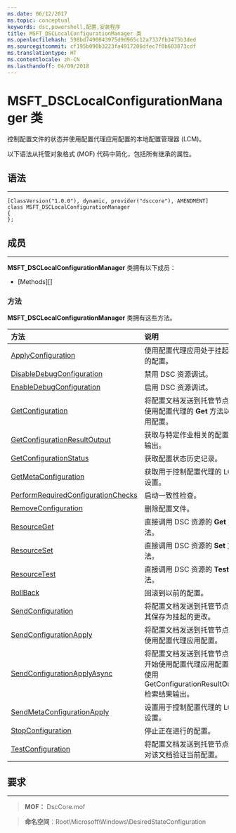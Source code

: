 ```yaml
---
ms.date: 06/12/2017
ms.topic: conceptual
keywords: dsc,powershell,配置,安装程序
title: MSFT_DSCLocalConfigurationManager 类
ms.openlocfilehash: 598bd7490043975d9d965c12a7337fb3475b3ded
ms.sourcegitcommit: cf195b090b3223fa4917206dfec7f0b603873cdf
ms.translationtype: HT
ms.contentlocale: zh-CN
ms.lasthandoff: 04/09/2018
---
```

# <a name="msftdsclocalconfigurationmanager-class"></a>MSFT_DSCLocalConfigurationManager 类

控制配置文件的状态并使用配置代理应用配置的本地配置管理器 (LCM)。

以下语法从托管对象格式 (MOF) 代码中简化，包括所有继承的属性。

## <a name="syntax"></a>语法
------

``` syntax
[ClassVersion("1.0.0"), dynamic, provider("dsccore"), AMENDMENT]
class MSFT_DSCLocalConfigurationManager
{
};
```

## <a name="members"></a>成员
-------

**MSFT_DSCLocalConfigurationManager** 类拥有以下成员：

-   [Methods][]

### <a name="methods"></a>方法

**MSFT_DSCLocalConfigurationManager** 类拥有这些方法。

|方法 |说明 |
|:--- |:---|
| [ApplyConfiguration](msft-dsclocalconfigurationmanager-applyconfiguration.md)| 使用配置代理应用处于挂起状态的配置。|
| [DisableDebugConfiguration](msft-dsclocalconfigurationmanager-disabledebugconfiguration.md)| 禁用 DSC 资源调试。|
| [EnableDebugConfiguration](msft-dsclocalconfigurationmanager-enabledebugconfiguration.md)| 启用 DSC 资源调试。|
| [GetConfiguration](msft-dsclocalconfigurationmanager-getconfiguration.md)| 将配置文档发送到托管节点，并使用配置代理的 **Get** 方法以应用配置。|
| [GetConfigurationResultOutput](msft-dsclocalconfigurationmanager-getconfigurationresultoutput.md)| 获取与特定作业相关的配置代理输出。|
| [GetConfigurationStatus](msft-dsclocalconfigurationmanager-getconfigurationstatus.md)| 获取配置状态历史记录。|
| [GetMetaConfiguration](msft-dsclocalconfigurationmanager-getmetaconfiguration.md)| 获取用于控制配置代理的 LCM 设置。|
| [PerformRequiredConfigurationChecks](msft-dsclocalconfigurationmanager-performrequiredconfigurationchecks.md)| 启动一致性检查。|
| [RemoveConfiguration](msft-dsclocalconfigurationmanager-removeconfiguration.md)| 删除配置文件。|
| [ResourceGet](msft-dsclocalconfigurationmanager-resourceget.md)| 直接调用 DSC 资源的 **Get** 方法。|
| [ResourceSet](msft-dsclocalconfigurationmanager-resourceset.md)| 直接调用 DSC 资源的 **Set** 方法。|
| [ResourceTest](msft-dsclocalconfigurationmanager-resourcetest.md)| 直接调用 DSC 资源的 **Test** 方法。|
| [RollBack](msft-dsclocalconfigurationmanager-rollback.md)| 回滚到以前的配置。|
| [SendConfiguration](msft-dsclocalconfigurationmanager-sendconfiguration.md)| 将配置文档发送到托管节点并将其保存为挂起的更改。|
| [SendConfigurationApply](msft-dsclocalconfigurationmanager-sendconfigurationapply.md)| 将配置文档发送到托管节点，并使用配置代理应用配置。|
| [SendConfigurationApplyAsync](msft-dsclocalconfigurationmanager-sendconfigurationapplyasync.md)| 将配置文档发送到托管节点，并开始使用配置代理应用配置。 使用 GetConfigurationResultOutput 检索结果输出。|
| [SendMetaConfigurationApply](msft-dsclocalconfigurationmanager-sendmetaconfigurationapply.md)| 设置用于控制配置代理的 LCM 设置。|
| [StopConfiguration](msft-dsclocalconfigurationmanager-stopconfiguration.md)| 停止正在进行的配置。|
| [TestConfiguration](msft-dsclocalconfigurationmanager-testconfiguration.md)| 将配置文档发送到托管节点并针对该文档验证当前配置。|





## <a name="requirements"></a>要求
------------
>**MOF：** DscCore.mof

>**命名空间**：Root\Microsoft\Windows\DesiredStateConfiguration